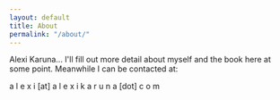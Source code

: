 ```yaml
---
layout: default
title: About
permalink: "/about/"
---
```

<!-- wp:paragraph -->

Alexi Karuna... I'll fill out more detail about myself and the book here at some point. Meanwhile I can be contacted at:

<!-- /wp:paragraph -->

<!-- wp:paragraph -->

a l e x i [at] a l e x i k a r u n a [dot] c o m

<!-- /wp:paragraph -->

